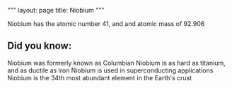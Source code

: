 """
layout: page
title: Niobium
"""

Niobium has the atomic number 41, and and atomic mass of 92.906

## Did you know:
Niobium was formerly known as Columbian
Niobium is as hard as titanium, and as ductile as iron
Niobium is used in superconducting applications
Niobium is the 34th most abundant element in the Earth's crust

